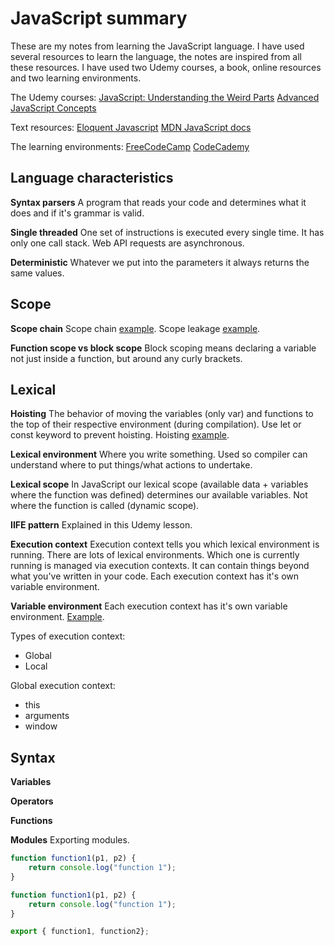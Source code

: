 # JavaScript summary
These are my notes from learning the JavaScript language. I have used several resources to learn the language, the notes are inspired from all these resources. I have used two Udemy courses, a book, online resources and two learning environments. 

The Udemy courses:
[JavaScript: Understanding the Weird Parts](https://www.udemy.com/course/understand-javascript/)
[Advanced JavaScript Concepts](https://www.udemy.com/course/advanced-javascript-concepts/)

Text resources:
[Eloquent Javascript](https://eloquentjavascript.net/Eloquent_JavaScript.pdf)
[MDN JavaScript docs](https://developer.mozilla.org/en/docs/Web/JavaScript)

The learning environments:
[FreeCodeCamp](https://learn.freecodecamp.org/)
[CodeCademy](https://www.codecademy.com/learn/introduction-to-javascript)



## Language characteristics

**Syntax parsers**
A program that reads your code and determines what it does and if it's grammar is valid.

**Single threaded**
One set of instructions is executed every single time. It has only one call stack. Web API requests are asynchronous.

**Deterministic**
Whatever we put into the parameters it always returns the same values.



## Scope

**Scope chain**
Scope chain [example](https://repl.it/@aneagoie/Scope-Chain). Scope leakage [example](https://repl.it/@aneagoie/JS-is-Weird).



**Function scope vs block scope**
Block scoping means declaring a variable not just inside a function, but around any curly brackets.




## Lexical

**Hoisting**
The behavior of moving the variables (only var) and functions to the top of their respective environment (during compilation). Use let or const keyword to prevent hoisting. Hoisting [example](https://repl.it/@aneagoie/hoisting-exe).


**Lexical environment**
Where you write something. Used so compiler can understand where to put things/what actions to undertake.


**Lexical scope**
In JavaScript our lexical scope (available data + variables where the function was defined) determines our available variables. Not where the function is called (dynamic scope).


**IIFE pattern**
Explained in this Udemy lesson.


**Execution context**
Execution context tells you which lexical environment is running. There are lots of lexical environments. Which one is currently running is managed via execution contexts. It can contain things beyond what you've written in your code. Each execution context has it's own variable environment.


**Variable environment**
Each execution context has it's own variable environment. [Example](https://repl.it/@aneagoie/Variable-Environment).

Types of execution context:
 - Global
 - Local
 
Global execution context:
 - this
 - arguments
 - window


## Syntax


**Variables**




**Operators**





**Functions**









**Modules**
Exporting modules.

```javascript
function function1(p1, p2) {
	return console.log("function 1");
}

function function1(p1, p2) {
	return console.log("function 1");
}

export { function1, function2};
```
